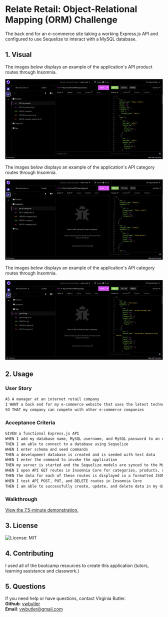 # Relate Retail: Object-Relational Mapping (ORM) Challenge
The back end for an e-commerce site taking a working Express.js API and configured to use Sequelize to interact with a MySQL database.


## 1. Visual
The images below displays an example of the application's API product routes through Insomnia.

![Get Products](/assets/images/get_products.png)

The images below displays an example of the application's API category routes through Insomnia.

![Get Categories](/assets/images/get_categories.png)

The images below displays an example of the application's API category routes through Insomnia.

![Get Tags](/assets/images/get_tags.png)


## 2. Usage

### User Story

```md
AS A manager at an internet retail company
I WANT a back end for my e-commerce website that uses the latest technologies
SO THAT my company can compete with other e-commerce companies
```

### Acceptance Criteria

```md
GIVEN a functional Express.js API
WHEN I add my database name, MySQL username, and MySQL password to an environment variable file
THEN I am able to connect to a database using Sequelize
WHEN I enter schema and seed commands
THEN a development database is created and is seeded with test data
WHEN I enter the command to invoke the application
THEN my server is started and the Sequelize models are synced to the MySQL database
WHEN I open API GET routes in Insomnia Core for categories, products, or tags
THEN the data for each of these routes is displayed in a formatted JSON
WHEN I test API POST, PUT, and DELETE routes in Insomnia Core
THEN I am able to successfully create, update, and delete data in my database
```

### Walkthrough

  [View the 7.5-minute demonstration.](https://www.screencast.com/t/r7XRriUPdD)


## 3. License

![License: MIT](https://img.shields.io/badge/License-MIT-yellow.svg)


## 4. Contributing
  I used all of the bootcamp resources to create this application (tutors, learning assistance and classwork.)


## 5. Questions

If you need help or have questions, contact Virginia Butler.  
  **Github**: [vwbutler](https://github.com/vwbutler)  
  **Email**: vwbutler@gmail.com